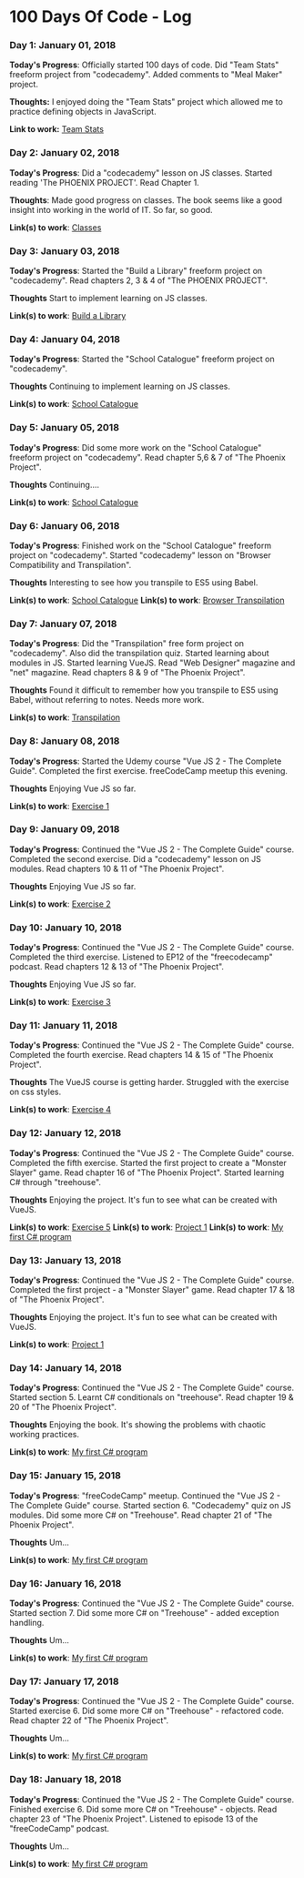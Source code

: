 # 100 Days Of Code - Log

### Day 1: January 01, 2018

**Today's Progress**: Officially started 100 days of code. Did "Team Stats" freeform project from "codecademy". Added comments to "Meal Maker" project.

**Thoughts:** I enjoyed doing the "Team Stats" project which allowed me to practice defining objects in JavaScript.

**Link to work:** [Team Stats](https://github.com/ddddamian/myCodecademyFiles/blob/master/teamStats.js)



### Day 2: January 02, 2018

**Today's Progress**: Did a "codecademy" lesson on JS classes. Started reading 'The PHOENIX PROJECT'. Read Chapter 1.

**Thoughts**: Made good progress on classes. The book seems like a good insight into working in the world of IT. So far, so good.

**Link(s) to work**: [Classes](https://github.com/ddddamian/myCodecademyFiles/blob/master/classes-interactiveLesson.js)



### Day 3: January 03, 2018

**Today's Progress**: Started the "Build a Library" freeform project on "codecademy". Read chapters 2, 3 & 4 of "The PHOENIX PROJECT".

**Thoughts** Start to implement learning on JS classes.

**Link(s) to work**: [Build a Library](https://github.com/ddddamian/myCodecademyFiles/blob/master/buildALibrary.js)



### Day 4: January 04, 2018

**Today's Progress**: Started the "School Catalogue" freeform project on "codecademy". 

**Thoughts** Continuing to implement learning on JS classes.

**Link(s) to work**: [School Catalogue](https://github.com/ddddamian/myCodecademyFiles/blob/master/schoolCatalogue.js)



### Day 5: January 05, 2018

**Today's Progress**: Did some more work on the "School Catalogue" freeform project on "codecademy". Read chapter 5,6 & 7 of "The Phoenix Project".

**Thoughts** Continuing....

**Link(s) to work**: [School Catalogue](https://github.com/ddddamian/myCodecademyFiles/blob/master/schoolCatalogue.js)



### Day 6: January 06, 2018

**Today's Progress**: Finished work on the "School Catalogue" freeform project on "codecademy". Started "codecademy" lesson on "Browser Compatibility and Transpilation". 

**Thoughts** Interesting to see how you transpile to ES5 using Babel.

**Link(s) to work**: [School Catalogue](https://github.com/ddddamian/myCodecademyFiles/blob/master/schoolCatalogue.js)
**Link(s) to work**: [Browser Transpilation](https://github.com/ddddamian/myCodecademyFiles/blob/master/browserTranspilation.js)



### Day 7: January 07, 2018

**Today's Progress**: Did the "Transpilation" free form project on "codecademy". Also did the transpilation quiz. Started learning about modules in JS. Started learning VueJS. Read "Web Designer" magazine and "net" magazine. Read chapters 8 & 9 of "The Phoenix Project".

**Thoughts** Found it difficult to remember how you transpile to ES5 using Babel, without referring to notes. Needs more work.

**Link(s) to work**: [Transpilation](https://github.com/ddddamian/myCodecademyFiles/blob/master/Transpilation.js)



### Day 8: January 08, 2018

**Today's Progress**: Started the Udemy course "Vue JS 2 - The Complete Guide". Completed the first exercise. freeCodeCamp meetup this evening.

**Thoughts** Enjoying Vue JS so far. 

**Link(s) to work**: [Exercise 1](https://github.com/ddddamian/learning-vue-js-2-the-complete-guide/blob/master/exercise1.html)



### Day 9: January 09, 2018

**Today's Progress**: Continued the "Vue JS 2 - The Complete Guide" course. Completed the second exercise. Did a "codecademy" lesson on JS modules. Read chapters 10 & 11 of "The Phoenix Project".

**Thoughts** Enjoying Vue JS so far. 

**Link(s) to work**: [Exercise 2](https://github.com/ddddamian/learning-vue-js-2-the-complete-guide/blob/master/exercise2.html)



### Day 10: January 10, 2018

**Today's Progress**: Continued the "Vue JS 2 - The Complete Guide" course. Completed the third exercise. Listened to EP12 of the "freecodecamp" podcast. Read chapters 12 & 13 of "The Phoenix Project".

**Thoughts** Enjoying Vue JS so far. 

**Link(s) to work**: [Exercise 3](https://github.com/ddddamian/learning-vue-js-2-the-complete-guide/blob/master/exercise3.html)




### Day 11: January 11, 2018

**Today's Progress**: Continued the "Vue JS 2 - The Complete Guide" course. Completed the fourth exercise. Read chapters 14 & 15 of "The Phoenix Project". 

**Thoughts** The VueJS course is getting harder. Struggled with the exercise on css styles. 

**Link(s) to work**: [Exercise 4](https://github.com/ddddamian/learning-vue-js-2-the-complete-guide/blob/master/exercise4.html)



### Day 12: January 12, 2018

**Today's Progress**: Continued the "Vue JS 2 - The Complete Guide" course. Completed the fifth exercise. Started the first project to create a "Monster Slayer" game. Read chapter 16 of "The Phoenix Project". Started learning C# through "treehouse".

**Thoughts** Enjoying the project. It's fun to see what can be created with VueJS.

**Link(s) to work**: [Exercise 5](https://github.com/ddddamian/learning-vue-js-2-the-complete-guide/blob/master/exercise5.html)
**Link(s) to work**: [Project 1](https://github.com/ddddamian/learning-vue-js-2-the-complete-guide/blob/master/project1/index.html)
**Link(s) to work**: [My first C# program](https://github.com/ddddamian/C-sharp-basics_treehouse/blob/master/c-sharp-basics/FitnessFrog.cs)



### Day 13: January 13, 2018

**Today's Progress**: Continued the "Vue JS 2 - The Complete Guide" course. Completed the first project - a "Monster Slayer" game. Read chapter 17 & 18 of "The Phoenix Project". 

**Thoughts** Enjoying the project. It's fun to see what can be created with VueJS.

**Link(s) to work**: [Project 1](https://github.com/ddddamian/learning-vue-js-2-the-complete-guide/blob/master/project1/index.html)




### Day 14: January 14, 2018

**Today's Progress**: Continued the "Vue JS 2 - The Complete Guide" course. Started section 5. Learnt C# conditionals on "treehouse". Read chapter 19 & 20 of "The Phoenix Project". 

**Thoughts** Enjoying the book. It's showing the problems with chaotic working practices.

**Link(s) to work**: [My first C# program](https://github.com/ddddamian/C-sharp-basics_treehouse/blob/master/c-sharp-basics/FitnessFrog.cs)



### Day 15: January 15, 2018

**Today's Progress**: "freeCodeCamp" meetup. Continued the "Vue JS 2 - The Complete Guide" course. Started section 6. "Codecademy" quiz on JS modules. Did some more C# on "Treehouse". Read chapter 21 of "The Phoenix Project".

**Thoughts** Um...

**Link(s) to work**: [My first C# program](https://github.com/ddddamian/C-sharp-basics_treehouse/blob/master/c-sharp-basics/FitnessFrog.cs)



### Day 16: January 16, 2018

**Today's Progress**: Continued the "Vue JS 2 - The Complete Guide" course. Started section 7. Did some more C# on "Treehouse" - added exception handling. 

**Thoughts** Um...

**Link(s) to work**: [My first C# program](https://github.com/ddddamian/C-sharp-basics_treehouse/blob/master/c-sharp-basics/FitnessFrog.cs)



### Day 17: January 17, 2018

**Today's Progress**: Continued the "Vue JS 2 - The Complete Guide" course. Started exercise 6. Did some more C# on "Treehouse" - refactored code. Read chapter 22 of "The Phoenix Project".

**Thoughts** Um...

**Link(s) to work**: [My first C# program](https://github.com/ddddamian/C-sharp-basics_treehouse/blob/master/c-sharp-basics/FitnessFrog.cs)



### Day 18: January 18, 2018

**Today's Progress**: Continued the "Vue JS 2 - The Complete Guide" course. Finished exercise 6. Did some more C# on "Treehouse" - objects. Read chapter 23 of "The Phoenix Project". Listened to episode 13 of the "freeCodeCamp" podcast.

**Thoughts** Um...

**Link(s) to work**: [My first C# program](https://github.com/ddddamian/C-sharp-basics_treehouse/blob/master/c-sharp-basics/FitnessFrog.cs)



